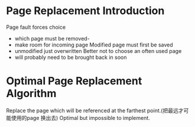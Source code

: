 # Page Replacement Introduction
Page fault forces choice 
- which page must be removed- 
- make room for incoming page
Modified page must first be saved
- unmodified just overwritten
Better not to choose an often used page
- will probably need to be brought back in soon
# Optimal Page Replacement Algorithm
Replace the page which will be referenced at the farthest point.(把最远才可能使用的page 换出去)
Optimal but impossible to implement.







